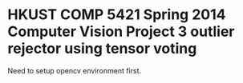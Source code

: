 HKUST COMP 5421 Spring 2014 Computer Vision Project 3
outlier rejector using tensor voting
==========================================================================

Need to setup opencv environment first. 

